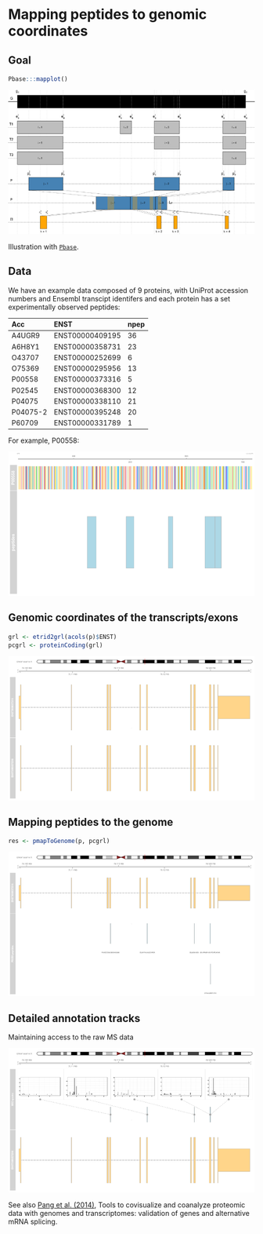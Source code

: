 # Mapping peptides to genomic coordinates



## Goal


```r
Pbase:::mapplot()
```

![plot of chunk mapplot](figure/mapplot-1.png) 

Illustration with [`Pbase`](http://bioconductor.org/packages/devel/bioc/html/Pbase.html).

## Data

We have an example data composed of 9 proteins, with
UniProt accession numbers and Ensembl transcipt identifers and each
protein has a set experimentally observed peptides:


|Acc      |ENST            |npep |
|:--------|:---------------|:----|
|A4UGR9   |ENST00000409195 |36   |
|A6H8Y1   |ENST00000358731 |23   |
|O43707   |ENST00000252699 |6    |
|O75369   |ENST00000295956 |13   |
|P00558   |ENST00000373316 |5    |
|P02545   |ENST00000368300 |12   |
|P04075   |ENST00000338110 |21   |
|P04075-2 |ENST00000395248 |20   |
|P60709   |ENST00000331789 |1    |

For example, P00558:

![plot of chunk pplot1](figure/pplot1-1.png) 

## Genomic coordinates of the transcripts/exons


```r
grl <- etrid2grl(acols(p)$ENST)
pcgrl <- proteinCoding(grl)
```

![plot of chunk gviz1](figure/gviz1-1.png) 

## Mapping peptides to the genome


```r
res <- pmapToGenome(p, pcgrl)
```

![plot of chunk gviz2](figure/gviz2-1.png) 

## Detailed annotation tracks

Maintaining access to the raw MS data

![plot of chunk gviz3](figure/gviz3-1.png) 

See also
[Pang et al. (2014)](http://www.ncbi.nlm.nih.gov/pubmed/24152167),
Tools to covisualize and coanalyze proteomic data with genomes and
transcriptomes: validation of genes and alternative mRNA splicing.
